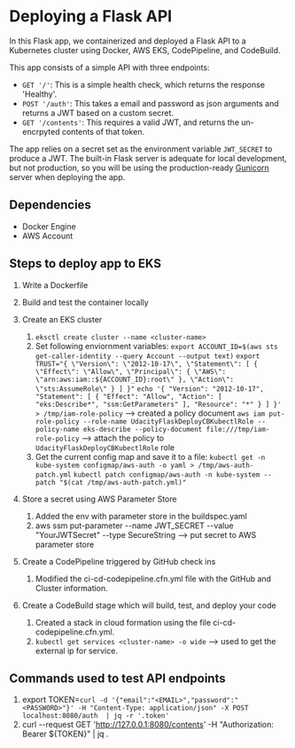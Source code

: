 # Deploying a Flask API

In this Flask app, we containerized and deployed a Flask API to a Kubernetes cluster using Docker, AWS EKS, CodePipeline, and CodeBuild.

This app consists of a simple API with three endpoints:

- `GET '/'`: This is a simple health check, which returns the response 'Healthy'. 
- `POST '/auth'`: This takes a email and password as json arguments and returns a JWT based on a custom secret.
- `GET '/contents'`: This requires a valid JWT, and returns the un-encrpyted contents of that token. 

The app relies on a secret set as the environment variable `JWT_SECRET` to produce a JWT. 
The built-in Flask server is adequate for local development, but not production, so you will be using the production-ready [Gunicorn](https://gunicorn.org/) server when deploying the app.

## Dependencies
- Docker Engine
- AWS Account
     
## Steps to deploy app to EKS
1. Write a Dockerfile
2. Build and test the container locally
3. Create an EKS cluster
    
    1. `eksctl create cluster --name <cluster-name>`
    2. Set following enviornment variables:
        `export ACCOUNT_ID=$(aws sts get-caller-identity --query Account --output text)`
        `export TRUST="{ \"Version\": \"2012-10-17\", \"Statement\": [ { \"Effect\": \"Allow\", \"Principal\": { \"AWS\": \"arn:aws:iam::${ACCOUNT_ID}:root\" }, \"Action\": \"sts:AssumeRole\" } ] }"`
        `echo '{ "Version": "2012-10-17", "Statement": [ { "Effect": "Allow", "Action": [ "eks:Describe*", "ssm:GetParameters" ], "Resource": "*" } ] }' > /tmp/iam-role-policy` --> created a policy document
        `aws iam put-role-policy --role-name UdacityFlaskDeployCBKubectlRole --policy-name eks-describe --policy-document file:///tmp/iam-role-policy` --> attach the policy to `UdacityFlaskDeployCBKubectlRole` role
    3.  Get the current config map and save it to a file:
        `kubectl get -n kube-system configmap/aws-auth -o yaml > /tmp/aws-auth-patch.yml`
        `kubectl patch configmap/aws-auth -n kube-system --patch "$(cat /tmp/aws-auth-patch.yml)"`
  
4. Store a secret using AWS Parameter Store
    1. Added the env with parameter store in the buildspec.yaml
    2. aws ssm put-parameter --name JWT_SECRET --value "YourJWTSecret" --type SecureString --> put secret to AWS parameter store
5. Create a CodePipeline triggered by GitHub check ins
    1. Modified the ci-cd-codepipeline.cfn.yml file with the GitHub and Cluster information. 
6. Create a CodeBuild stage which will build, test, and deploy your code
    1. Created a stack in cloud formation using the file ci-cd-codepipeline.cfn.yml. 
    2. `kubectl get services <cluster-name> -o wide` --> used to get the external ip for service. 


## Commands used to test API endpoints
1. export TOKEN=`curl -d '{"email":"<EMAIL>","password":"<PASSWORD>"}' -H "Content-Type: application/json" -X POST localhost:8080/auth  | jq -r '.token'`
2. curl --request GET 'http://127.0.0.1:8080/contents' -H "Authorization: Bearer ${TOKEN}" | jq .


